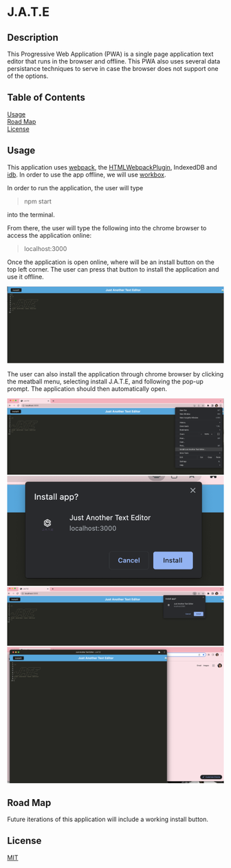# J.A.T.E

## Description 

This Progressive Web Application (PWA) is a single page application text editor that runs in the browser and offline. This PWA also uses several data persistance techniques to serve in case the browser does not support one of the options. 

## Table of Contents 

[Usage](#usage)<br>
[Road Map](#road-map)<br>
[License](#license)

## Usage 

This application uses <a href="https://webpack.js.org">webpack</a>, the <a href="https://webpack.js.org/plugins/html-webpack-plugin/">HTMLWebpackPlugin</a>, IndexedDB and <a href="https://www.npmjs.com/package/idb">idb</a>. In order to use the app offline, we will use <a href="https://developer.chrome.com/docs/workbox/">workbox</a>. 

In order to run the application, the user will type 

> npm start 

into the terminal. <br>

From there, the user will type the following into the chrome browser to access the application online: 

> localhost:3000

Once the application is open online, where will be an install button on the top left corner. The user can press that button to install the application and use it offline. 

![Alt text](./images/little-home-page.png)

The user can also install the application through chrome browser by clicking the meatball menu, selecting install J.A.T.E, and following the pop-up prompt. The application should then automatically open. 

![Alt text](./images/little-install-through-browser.png)
![Alt text](./images/little-install-local-3000.png)
![Alt text](./images/little-prompt-install.png)
![Alt text](./images/little-offline-app.png)


## Road Map 

Future iterations of this application will include a working install button. 

## License 

[MIT](https://choosealicense.com/licenses/mit/)


